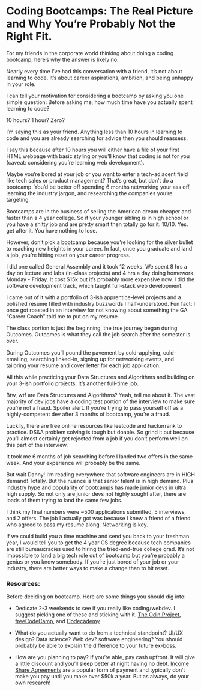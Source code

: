 # Coding Bootcamps: The Real Picture and Why You’re Probably Not the Right Fit.

For my friends in the corporate world thinking about doing a coding bootcamp, here’s why the answer is likely no.

Nearly every time I’ve had this conversation with a friend, it’s not about learning to code. It’s about career aspirations, ambition, and being unhappy in your role. 

I can tell your motivation for considering a bootcamp by asking you one simple question: Before asking me, how much time have you actually spent learning to code? 

10 hours? 1 hour? Zero?

I’m saying this as your friend. Anything less than 10 hours in learning to code and you are already searching for advice then you should reassess. 

I say this because after 10 hours you will either have a file of your first HTML webpage with basic styling or you’ll know that coding is not for you (caveat: considering you’re learning web development).

Maybe you’re bored at your job or you want to enter a tech-adjacent field like tech sales or product management? That’s great, but don’t do a bootcamp. You’d be better off spending 6 months networking your ass off, learning the industry jargon, and researching the companies you’re targeting.

Bootcamps are in the business of selling the American dream cheaper and faster than a 4 year college. So if your younger sibling is in high school or you have a shitty job and are pretty smart then totally go for it. 10/10. Yes. get after it. You have nothing to lose.

However, don’t pick a bootcamp because you’re looking for the silver bullet to reaching new heights in your career. In fact, once you graduate and land a job, you’re hitting reset on your career progress.

I did one called General Assembly and it took 12 weeks. We spent 8 hrs a day on lecture and labs (in-class projects) and 4 hrs a day doing homework. Monday - Friday. It cost $15k but it’s probably more expensive now. I did the software development track, which taught full-stack web development. 

I came out of it with a portfolio of 3-ish apprentice-level projects and a polished resume filled with industry buzzwords I half-understood. Fun fact: I once got roasted in an interview for not knowing about something the GA “Career Coach” told me to put on my resume.

The class portion is just the beginning, the true journey began during Outcomes. Outcomes is what they call the job search after the semester is over. 

During Outcomes you’ll pound the pavement by cold-applying, cold-emailing, searching linked-in, signing up for networking events, and tailoring your resume and cover letter for each job application.

All this while practicing your Data Structures and Algorithms and building on your 3-ish portfolio projects. It’s another full-time job.

Btw, wtf are Data Structures and Algorithms? Yeah, tell me about it. The vast majority of dev jobs have a coding test portion of the interview to make sure you’re not a fraud. Spoiler alert. If you’re trying to pass yourself off as a highly-competent dev after 3 months of bootcamp, you’re a fraud.

Luckily, there are free online resources like leetcode and hackerrank to practice. DS&A problem solving is tough but doable. So grind it out because you’ll almost certainly get rejected from a job if you don’t perform well on this part of the interview.

It took me 6 months of job searching before I landed two offers in the same week. And your experience will probably be the same.

But wait Danny! I’m reading everywhere that software engineers are in HIGH demand! Totally. But the nuance is that senior talent is in high demand. Plus industry hype and popularity of bootcamps has made junior devs in ultra high supply. So not only are junior devs not highly sought after, there are loads of them trying to land the same few jobs.

I think my final numbers were ~500 applications submitted, 5 interviews, and 2 offers. The job I actually got was because I knew a friend of a friend who agreed to pass my resume along. Networking is key.

If we could build you a time machine and send you back to your freshman year, I would tell you to get the 4 year CS degree because tech companies are still bureaucracies used to hiring the tried-and-true college grad. It’s not impossible to land a big tech role out of bootcamp but you’re probably a genius or you know somebody. If you’re just bored of your job or your industry, there are better ways to make a change than to hit reset.

### Resources:
Before deciding on bootcamp. Here are some things you should dig into:

- Dedicate 2-3 weekends to see if you really like coding/webdev. I suggest picking one of these and sticking with it. [The Odin Project](https://www.theodinproject.com/paths/foundations/courses/foundations), [freeCodeCamp](https://www.freecodecamp.org/), and [Codecademy](https://www.codecademy.com/)

- What do you actually want to do from a technical standpoint? UI/UX design? Data science? Web dev? software engineering? You should probably be able to explain the difference to your future ex-boss.

- How are you planning to pay? If you’re able, pay cash upfront. It will give a little discount and you’ll sleep better at night having no debt. [Income Share Agreements](https://www.nerdwallet.com/article/loans/student-loans/income-share-agreements-what-students-should-know-before-borrowing) are a popular form of payment and typically don’t make you pay until you make over $50k a year. But as always, do your own research!